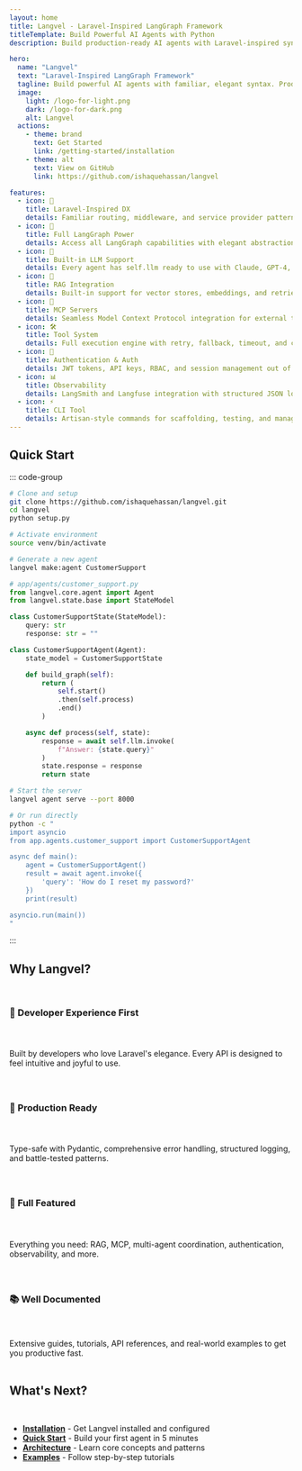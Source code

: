 ```yaml
---
layout: home
title: Langvel - Laravel-Inspired LangGraph Framework
titleTemplate: Build Powerful AI Agents with Python
description: Build production-ready AI agents with Laravel-inspired syntax. Full LangGraph power with elegant abstractions, RAG integration, MCP servers, multi-agent coordination, observability, and more.

hero:
  name: "Langvel"
  text: "Laravel-Inspired LangGraph Framework"
  tagline: Build powerful AI agents with familiar, elegant syntax. Production-ready features, zero boilerplate.
  image:
    light: /logo-for-light.png
    dark: /logo-for-dark.png
    alt: Langvel
  actions:
    - theme: brand
      text: Get Started
      link: /getting-started/installation
    - theme: alt
      text: View on GitHub
      link: https://github.com/ishaquehassan/langvel

features:
  - icon: 🎯
    title: Laravel-Inspired DX
    details: Familiar routing, middleware, and service provider patterns that Laravel developers love
  - icon: 🔧
    title: Full LangGraph Power
    details: Access all LangGraph capabilities with elegant abstractions and zero configuration
  - icon: 🤖
    title: Built-in LLM Support
    details: Every agent has self.llm ready to use with Claude, GPT-4, and more providers
  - icon: 🧠
    title: RAG Integration
    details: Built-in support for vector stores, embeddings, and retrieval-augmented generation
  - icon: 🔌
    title: MCP Servers
    details: Seamless Model Context Protocol integration for external tools and services
  - icon: 🛠️
    title: Tool System
    details: Full execution engine with retry, fallback, timeout, and custom tool decorators
  - icon: 🔐
    title: Authentication & Auth
    details: JWT tokens, API keys, RBAC, and session management out of the box
  - icon: 📊
    title: Observability
    details: LangSmith and Langfuse integration with structured JSON logging
  - icon: ⚡
    title: CLI Tool
    details: Artisan-style commands for scaffolding, testing, and managing your agents
---
```


## Quick Start

::: code-group

```bash [Installation]
# Clone and setup
git clone https://github.com/ishaquehassan/langvel.git
cd langvel
python setup.py

# Activate environment
source venv/bin/activate
```

```python [Create Agent]
# Generate a new agent
langvel make:agent CustomerSupport

# app/agents/customer_support.py
from langvel.core.agent import Agent
from langvel.state.base import StateModel

class CustomerSupportState(StateModel):
    query: str
    response: str = ""

class CustomerSupportAgent(Agent):
    state_model = CustomerSupportState

    def build_graph(self):
        return (
            self.start()
            .then(self.process)
            .end()
        )

    async def process(self, state):
        response = await self.llm.invoke(
            f"Answer: {state.query}"
        )
        state.response = response
        return state
```

```bash [Run Agent]
# Start the server
langvel agent serve --port 8000

# Or run directly
python -c "
import asyncio
from app.agents.customer_support import CustomerSupportAgent

async def main():
    agent = CustomerSupportAgent()
    result = await agent.invoke({
        'query': 'How do I reset my password?'
    })
    print(result)

asyncio.run(main())
"
```

:::

## Why Langvel?

<div class="why-langvel">

### 🚀 Developer Experience First

Built by developers who love Laravel's elegance. Every API is designed to feel intuitive and joyful to use.

### 💪 Production Ready

Type-safe with Pydantic, comprehensive error handling, structured logging, and battle-tested patterns.

### 🎨 Full Featured

Everything you need: RAG, MCP, multi-agent coordination, authentication, observability, and more.

### 📚 Well Documented

Extensive guides, tutorials, API references, and real-world examples to get you productive fast.

</div>

## What's Next?

<div class="next-steps">

- **[Installation](/getting-started/installation)** - Get Langvel installed and configured
- **[Quick Start](/getting-started/quick-start)** - Build your first agent in 5 minutes
- **[Architecture](/architecture/agents)** - Learn core concepts and patterns
- **[Examples](/tutorials/customer-support)** - Follow step-by-step tutorials

</div>

<style>
.why-langvel {
  display: grid;
  grid-template-columns: repeat(auto-fit, minmax(250px, 1fr));
  gap: 1.5rem;
  margin: 2rem 0;
}

.why-langvel > div {
  padding: 1.5rem;
  border: 1px solid var(--vp-c-divider);
  border-radius: 8px;
}

.next-steps {
  display: grid;
  grid-template-columns: repeat(auto-fit, minmax(200px, 1fr));
  gap: 1rem;
  margin: 2rem 0;
}
</style>
